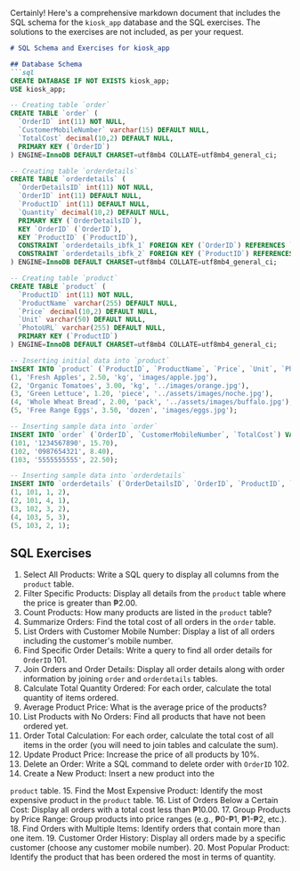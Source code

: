 Certainly! Here's a comprehensive markdown document that includes the SQL schema for the `kiosk_app` database and the SQL exercises. The solutions to the exercises are not included, as per your request.

```markdown
# SQL Schema and Exercises for kiosk_app

## Database Schema
```sql
CREATE DATABASE IF NOT EXISTS kiosk_app;
USE kiosk_app;

-- Creating table `order`
CREATE TABLE `order` (
  `OrderID` int(11) NOT NULL,
  `CustomerMobileNumber` varchar(15) DEFAULT NULL,
  `TotalCost` decimal(10,2) DEFAULT NULL,
  PRIMARY KEY (`OrderID`)
) ENGINE=InnoDB DEFAULT CHARSET=utf8mb4 COLLATE=utf8mb4_general_ci;

-- Creating table `orderdetails`
CREATE TABLE `orderdetails` (
  `OrderDetailsID` int(11) NOT NULL,
  `OrderID` int(11) DEFAULT NULL,
  `ProductID` int(11) DEFAULT NULL,
  `Quantity` decimal(10,2) DEFAULT NULL,
  PRIMARY KEY (`OrderDetailsID`),
  KEY `OrderID` (`OrderID`),
  KEY `ProductID` (`ProductID`),
  CONSTRAINT `orderdetails_ibfk_1` FOREIGN KEY (`OrderID`) REFERENCES `order` (`OrderID`),
  CONSTRAINT `orderdetails_ibfk_2` FOREIGN KEY (`ProductID`) REFERENCES `product` (`ProductID`)
) ENGINE=InnoDB DEFAULT CHARSET=utf8mb4 COLLATE=utf8mb4_general_ci;

-- Creating table `product`
CREATE TABLE `product` (
  `ProductID` int(11) NOT NULL,
  `ProductName` varchar(255) DEFAULT NULL,
  `Price` decimal(10,2) DEFAULT NULL,
  `Unit` varchar(50) DEFAULT NULL,
  `PhotoURL` varchar(255) DEFAULT NULL,
  PRIMARY KEY (`ProductID`)
) ENGINE=InnoDB DEFAULT CHARSET=utf8mb4 COLLATE=utf8mb4_general_ci;

-- Inserting initial data into `product`
INSERT INTO `product` (`ProductID`, `ProductName`, `Price`, `Unit`, `PhotoURL`) VALUES
(1, 'Fresh Apples', 2.50, 'kg', 'images/apple.jpg'),
(2, 'Organic Tomatoes', 3.00, 'kg', '../images/orange.jpg'),
(3, 'Green Lettuce', 1.20, 'piece', '../assets/images/noche.jpg'),
(4, 'Whole Wheat Bread', 2.00, 'pack', '../assets/images/buffalo.jpg'),
(5, 'Free Range Eggs', 3.50, 'dozen', 'images/eggs.jpg');

-- Inserting sample data into `order`
INSERT INTO `order` (`OrderID`, `CustomerMobileNumber`, `TotalCost`) VALUES
(101, '1234567890', 15.70),
(102, '0987654321', 8.40),
(103, '5555555555', 22.50);

-- Inserting sample data into `orderdetails`
INSERT INTO `orderdetails` (`OrderDetailsID`, `OrderID`, `ProductID`, `Quantity`) VALUES
(1, 101, 1, 2),
(2, 101, 4, 1),
(3, 102, 3, 2),
(4, 103, 5, 3),
(5, 103, 2, 1);
```

## SQL Exercises

1. Select All Products: Write a SQL query to display all columns from the `product` table.
2. Filter Specific Products: Display all details from the `product` table where the price is greater than ₱2.00.
3. Count Products: How many products are listed in the `product` table?
4. Summarize Orders: Find the total cost of all orders in the `order` table.
5. List Orders with Customer Mobile Number: Display a list of all orders including the customer's mobile number.
6. Find Specific Order Details: Write a query to find all order details for `OrderID` 101.
7. Join Orders and Order Details: Display all order details along with order information by joining `order` and `orderdetails` tables.
8. Calculate Total Quantity Ordered: For each order, calculate the total quantity of items ordered.
9. Average Product Price: What is the average price of the products?
10. List Products with No Orders: Find all products that have not been ordered yet.
11. Order Total Calculation: For each order, calculate the total cost of all items in the order (you will need to join tables and calculate the sum).
12. Update Product Price: Increase the price of all products by 10%.
13. Delete an Order: Write a SQL command to delete order with `OrderID` 102.
14. Create a New Product: Insert a new product into the

 `product` table.
15. Find the Most Expensive Product: Identify the most expensive product in the `product` table.
16. List of Orders Below a Certain Cost: Display all orders with a total cost less than ₱10.00.
17. Group Products by Price Range: Group products into price ranges (e.g., ₱0-₱1, ₱1-₱2, etc.).
18. Find Orders with Multiple Items: Identify orders that contain more than one item.
19. Customer Order History: Display all orders made by a specific customer (choose any customer mobile number).
20. Most Popular Product: Identify the product that has been ordered the most in terms of quantity.
```
